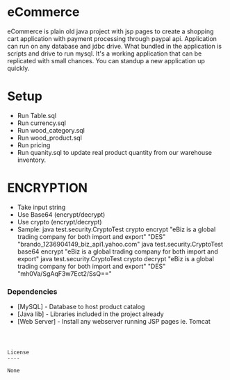 # eCommerce


eCommerce is plain old java project with jsp pages to create a shopping cart application with payment processing through paypal api.  Application can run on any database and jdbc drive.  What bundled in the application is scripts and drive to run mysql.  It's a working application that can be replicated with small chances.  You can standup a new application up quickly.


# Setup
  - Run Table.sql
  - Run currency.sql
  - Run wood_category.sql
  - Run wood_product.sql
  - Run pricing
  - Run quanity.sql to update real product quantity from our warehouse inventory.


# ENCRYPTION

  - Take input string
  - Use Base64 (encrypt/decrypt)
  - Use crypto (encrypt/decrypt)
  - Sample: 
  	java test.security.CryptoTest crypto encrypt "eBiz is a global trading company for both import and export" "DES" "brando_1236904149_biz_api1.yahoo.com"
  	java test.security.CryptoTest base64 encrypt "eBiz is a global trading company for both import and export"
	java test.security.CryptoTest crypto decrypt "eBiz is a global trading company for both import and export" "DES" "mh0Va/SgAqF3w7Ect2/SsQ=="

### Dependencies

* [MySQL] - Database to host product catalog
* [Java lib] - Libraries included in the project already
* [Web Server] - Install any webserver running JSP pages ie. Tomcat
```



License
----

None

